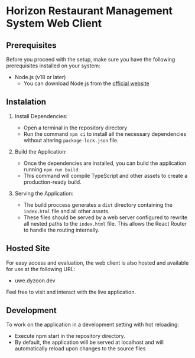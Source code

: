 # Horizon Restaurant Management System Web Client

## Prerequisites

Before you proceed with the setup, make sure you have the following prerequisites installed on your system:

- Node.js (v18 or later)
   - You can download Node.js from the [official website](https://nodejs.org/en)

## Instalation

1. Install Dependencies:
   - Open a terminal in the repository directory
   - Run the command `npm ci` to install all the necessary dependencies without altering `package-lock.json` file.

2. Build the Application:
   - Once the dependencies are installed, you can build the application running `npm run build`.
   - This command will compile TypeScript and other assets to create a production-ready build. 

3. Serving the Application:
   - The build proccess generates a `dist` directory containing the `index.html` file and all other assets.
   - These files should be served by a web server configured to rewrite all nested paths to the `index.html` file. This allows the React Router to handle the routing internally. 

## Hosted Site

For easy access and evaluation, the web client is also hosted and available for use at the following URL:
   - uwe.dyzoon.dev

Feel free to visit and interact with the live application.

## Development 

To work on the application in a development setting with hot reloading:

- Execute npm start in the repository directory.
- By default, the application will be served at localhost and will automatically reload upon changes to the source files